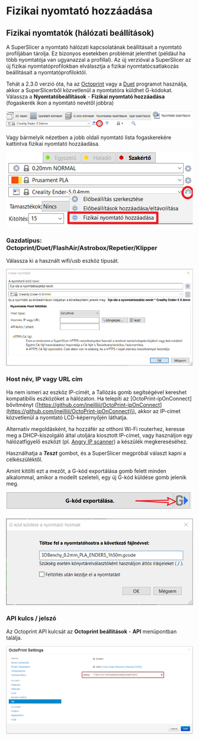 # Fizikai nyomtató hozzáadása

## Fizikai nyomtatók \(hálózati beállítások\)

A SuperSlicer a nyomtató hálózati kapcsolatának beállításait a nyomtató profiljában tárolja. Ez bizonyos esetekben problémát jelenthet \(például ha több nyomtatója van ugyanazzal a profillal\). Az új verzióval a SuperSlicer az új fizikai nyomtatóprofilokban elválasztja a fizikai nyomtatócsatlakozás beállításait a nyomtatóprofiloktól.

Tehát a 2.3.0 verzió óta, ha az [Octoprint](https://octoprint.org/) vagy a [Duet](https://www.duet3d.com/) programot használja, akkor a SuperSlicerből közvetlenül a nyomtatóra küldhet G-kódokat. Válassza a **Nyomtatóbeállítások** - **Fizikai nyomtató hozzáadása** \(fogaskerék ikon a nyomtató nevétől jobbra\)

![Nyomtat&#xF3;be&#xE1;ll&#xED;t&#xE1;sok - Fizikai nyomtat&#xF3; hozz&#xE1;ad&#xE1;sa](../.gitbook/assets/add_printer_001.png)

Vagy bármelyik nézetben a jobb oldali nyomtató lista fogaskerekére kattintva fizikai nyomtató hozzáadása.

![Jobb oldali men&#xFC;b&#x151;l](../.gitbook/assets/add_printer_002.png)

### Gazdatípus: Octoprint/Duet/FlashAir/Astrobox/Repetier/Klipper

Válassza ki a használt wifi/usb eszköz típusát.

![](../.gitbook/assets/add_printer_003.png)

### Host név, IP vagy URL cím

Ha nem ismeri az eszköz IP-címét, a Tallózás gomb segítségével kereshet kompatibilis eszközöket a hálózaton. Ha telepíti az \[OctoPrint-ipOnConnect\] bővítményt \([https://github.com/jneilliii/OctoPrint-ipOnConnect](https://github.com/jneilliii/OctoPrint-ipOnConnect)\), akkor az IP-címet közvetlenül a nyomtató LCD-képernyőjén láthatja.

Alternatív megoldásként, ha hozzáfér az otthoni Wi-Fi routerhez, keresse meg a DHCP-kiszolgáló által utoljára kiosztott IP-címet, vagy használjon egy hálózatfigyelő eszközt \(pl. [Angry IP scanner](https://angryip.org/)\) a készülék megkereséséhez.

Használhatja a _**Teszt**_ gombot, és a SuperSlicer megpróbál választ kapni a célkészüléktől.

Amint kitölti ezt a mezőt, a G-kód exportálása gomb felett minden alkalommal, amikor a modellt szeleteli, egy új G-kód küldése gomb jelenik meg.

![](../.gitbook/assets/add_printer_004.png)

### 

![G-k&#xF3;d nyomtat&#xF3;ra k&#xFC;ld&#xE9;se ](../.gitbook/assets/add_printer_005.png)

### API kulcs / jelszó

Az Octoprint API kulcsát az **Octoprint beállítások** - **API** menüpontban találja.

![](../.gitbook/assets/add_printer_006.png)

